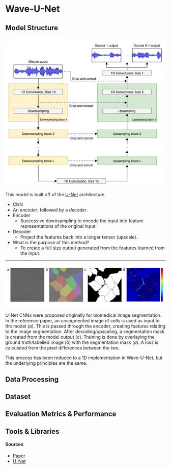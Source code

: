 # Wave-U-Net


## Model Structure
![Model Layers](./images/wun-model-layers.png)

This model is built off of the [U-Net](https://en.wikipedia.org/wiki/U-Net) architecture.

- CNN
- An *encoder*, followed by a *decoder*.
- Encoder
  - Successive downsampling to encode the input into feature representations of the original input.
- Decoder
  - Project the features back into a longer tensor (upscale).
-  What is the purpose of this method?
   -  To create a full size output generated from the features learned from the input.

---

![U-net demo](./images/wun-unet-images.png)

U-Net CNNs were proposed originally for biomedical image segmentation. In the reference paper, an unsegmented image of cells is used as input to the model $(a)$. This is passed through the encoder, creating features relating to the image segmentation. After decoding/upscaling, a segmentation mask is created from the model output $(c)$. Training is done by overlaying the ground truth/labelled image $(b)$ with the segmentation mask $(d)$. A loss is calculated from the pixel differences between the two. 

This process has been reduced to a 1D implementation in Wave-U-Net, but the underlying principles are the same.

## Data Processing

## Dataset

## Evaluation Metrics & Performance

## Tools & Libraries 

#### Sources
- [Paper](https://arxiv.org/pdf/1806.03185.pdf)
- [U-Net](https://en.wikipedia.org/wiki/U-Net)